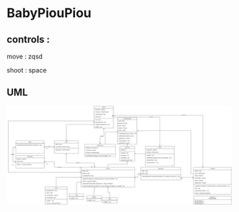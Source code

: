 # BabyPiouPiou

## controls : 

move : zqsd  

shoot : space

## UML

![Diagramme UML](./doc/UMLBabyPiouPiou.drawio.png)

